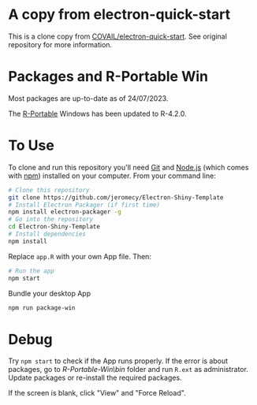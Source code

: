 #

# A copy from electron-quick-start

This is a clone copy from [COVAIL/electron-quick-start](https://github.com/COVAIL/electron-quick-start).
See original repository for more information.

# Packages and R-Portable Win

Most packages are up-to-date as of 24/07/2023.

The [R-Portable](https://sourceforge.net/projects/rportable/files/R-Portable/) Windows has been updated to R-4.2.0.

# To Use

To clone and run this repository you'll need [Git](https://git-scm.com) and [Node.js](https://nodejs.org/en/download/) (which comes with [npm](http://npmjs.com)) installed on your computer. From your command line:

```bash
# Clone this repository
git clone https://github.com/jeromecy/Electron-Shiny-Template
# Install Electron Packager (if first time)
npm install electron-packager -g 
# Go into the repository
cd Electron-Shiny-Template
# Install dependencies
npm install
```

Replace `app.R` with your own App file. Then:

```bash
# Run the app
npm start
```

Bundle your desktop App
```bash
npm run package-win
```

# Debug

Try `npm start` to check if the App runs properly. If the error is about packages, go to *R-Portable-Win\bin* folder and run `R.ext` as administrator. Update packages or re-install the required packages.

If the screen is blank, click "View" and "Force Reload". 